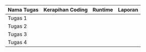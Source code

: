 | Nama Tugas 	| Kerapihan Coding 	| Runtime 	| Laporan 	|
|------------	|------------------	|---------	|---------	|
| Tugas 1    	|                  	|         	|         	|
| Tugas 2    	|                  	|         	|         	|
| Tugas 3    	|                  	|         	|         	|
| Tugas 4    	|                  	|         	|         	|